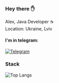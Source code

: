 <h3> Hey there ✋</h3>

Alex, Java Developer ☕️<br>
Location: Ukraine, Lviv

<h4> I'm in telegram:</h4>

[![Telegram](https://img.shields.io/badge/Telegram-blue.svg?style=flat-square&logo=telegram)](https://t.me/uzing_s)
  
<h3> Stack </h3>

![Top Langs](https://github-readme-stats.vercel.app/api/top-langs/?username=overpathz&layout=compact)
